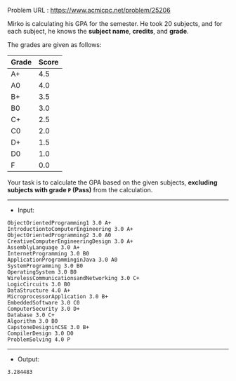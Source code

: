 Problem URL : https://www.acmicpc.net/problem/25206

Mirko is calculating his GPA for the semester. He took 20 subjects, and for each subject, he knows the **subject name**, **credits**, and **grade**.

The grades are given as follows:

| Grade | Score |
|-------|-------|
| A+    | 4.5   |
| A0    | 4.0   |
| B+    | 3.5   |
| B0    | 3.0   |
| C+    | 2.5   |
| C0    | 2.0   |
| D+    | 1.5   |
| D0    | 1.0   |
| F     | 0.0   |

Your task is to calculate the GPA based on the given subjects, **excluding subjects with grade `P` (Pass)** from the calculation.

---
* Input:

```
ObjectOrientedProgramming1 3.0 A+
IntroductiontoComputerEngineering 3.0 A+
ObjectOrientedProgramming2 3.0 A0
CreativeComputerEngineeringDesign 3.0 A+
AssemblyLanguage 3.0 A+
InternetProgramming 3.0 B0
ApplicationProgramminginJava 3.0 A0
SystemProgramming 3.0 B0
OperatingSystem 3.0 B0
WirelessCommunicationsandNetworking 3.0 C+
LogicCircuits 3.0 B0
DataStructure 4.0 A+
MicroprocessorApplication 3.0 B+
EmbeddedSoftware 3.0 C0
ComputerSecurity 3.0 D+
Database 3.0 C+
Algorithm 3.0 B0
CapstoneDesigninCSE 3.0 B+
CompilerDesign 3.0 D0
ProblemSolving 4.0 P
```

---
* Output:

```
3.284483
```
